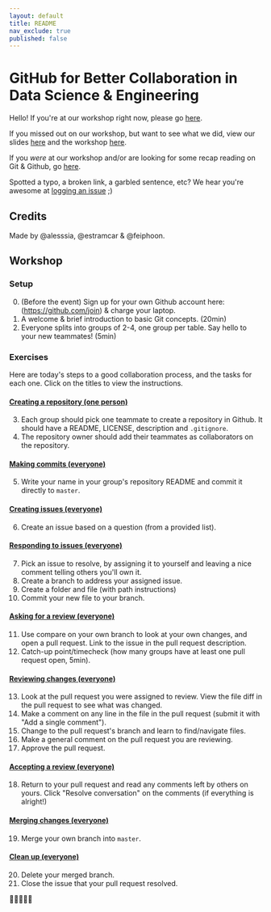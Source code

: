 ```yaml
---
layout: default
title: README
nav_exclude: true
published: false
---
```


# GitHub for Better Collaboration in Data Science & Engineering

Hello! If you're at our workshop right now, please go [here](#Workshop).

If you missed out on our workshop, but want to see what we did, view our slides [here](/slides) and the workshop [here](#Workshop).

If you *were* at our workshop and/or are looking for some  recap reading on Git & Github, go [here](DOCS.md).

Spotted a typo, a broken link, a garbled sentence, etc? We hear you're awesome at [logging an issue](https://github.com/feiphoon/github-workshop/issues) ;)

## Credits

Made by @alesssia, @estramcar & @feiphoon.

## Workshop

### Setup

0. (Before the event) Sign up for your own Github account here: (https://github.com/join) & charge your laptop.
1. A welcome & brief introduction to basic Git concepts. (20min)
2. Everyone splits into groups of 2-4, one group per table. Say hello to your new teammates! (5min)

### Exercises

Here are today's steps to a good collaboration process, and the tasks for each one. Click on the titles to view the instructions.

#### [Creating a repository (one person)](/workshop/01-creating-a-repository)
3. Each group should pick one teammate to create a repository in Github. It should have a README, LICENSE, description and `.gitignore`.
4. The repository owner should add their teammates as collaborators on the repository.

#### [Making commits (everyone)](/workshop/02-making-commits)
5. Write your name in your group's repository README and commit it directly to `master`.

#### [Creating issues (everyone)](/workshop/03-creating-issues)
6. Create an issue based on a question (from a provided list).

#### [Responding to issues (everyone)](/workshop/04-responding-to-issues)
7. Pick an issue to resolve, by assigning it to yourself and leaving a nice comment telling others you'll own it.
8. Create a branch to address your assigned issue.
9. Create a folder and file (with path instructions)
10. Commit your new file to your branch.

#### [Asking for a review (everyone)](/workshop/05-asking-for-a-review)
11. Use compare on your own branch to look at your own changes, and open a pull request. Link to the issue in the pull request description.
12. Catch-up point/timecheck (how many groups have at least one pull request open, 5min).

#### [Reviewing changes (everyone)](/workshop/06-reviewing-changes)
13. Look at the pull request you were assigned to review. View the file diff in the pull request to see what was changed.
14. Make a comment on any line in the file in the pull request (submit it with "Add a single comment").
15. Change to the pull request's branch and learn to find/navigate files.
16. Make a general comment on the pull request you are reviewing.
17. Approve the pull request.

#### [Accepting a review (everyone)](/workshop/07-accepting-review)
18. Return to your pull request and read any comments left by others on yours. Click "Resolve conversation" on the comments (if everything is alright!)

#### [Merging changes (everyone)](/workshop/08-merging-changes)
19. Merge your own branch into `master`.

#### [Clean up (everyone)](/workshop/09-clean-up)
20. Delete your merged branch.
21. Close the issue that your pull request resolved.

:tada::tada::tada::tada::tada:
